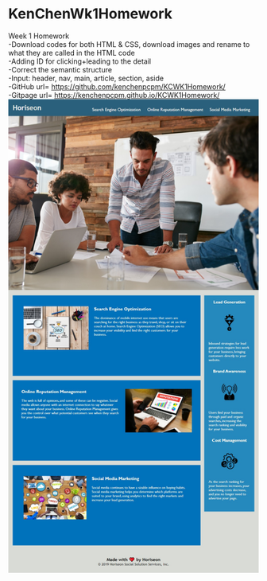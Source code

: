 # KenChenWk1Homework
Week 1 Homework</br>
-Download codes for both HTML & CSS, download images and rename to what they are called in the HTML code</br>
-Adding ID for clicking+leading to the detail</br>
-Correct the semantic structure</br>
-Input: header, nav, main, article, section, aside<br/>
-GitHub url= https://github.com/kenchenpcpm/KCWK1Homework/<br/>
-Gitpage url= https://kenchenpcpm.github.io/KCWK1Homework/<br/>
<img src="assets/images/Screenshot.png" width="700"><br/>

